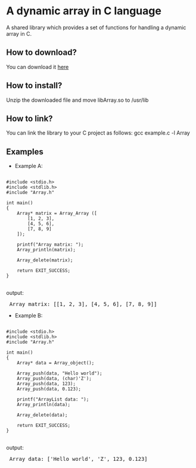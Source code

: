 # A dynamic array in C language

A shared library which provides a set of functions for handling a dynamic array in C.

<h2>How to download?</h2>
You can download it <a href="https://github.com/user-attachments/files/20593945/libArray.zip">here</a>

<h2>How to install?</h2>
Unzip the downloaded file and move libArray.so to /usr/lib

<h2>How to link?</h2>
You can link the library to your C project as follows: gcc example.c -l Array

<br>
<h2> Examples </h2>

* Example A:

<pre>
<code class="language-c">
#include &lt;stdio.h&gt;
#include &lt;stdlib.h&gt;
#include "Array.h"

int main()
{
    Array* matrix = Array_Array ([
        [1, 2, 3],
        [4, 5, 6],
        [7, 8, 9]
    ]);

    printf("Array matrix: ");
    Array_println(matrix);

    Array_delete(matrix);
    
    return EXIT_SUCCESS;
}
</code>
</pre>

output:
<pre> Array matrix: [[1, 2, 3], [4, 5, 6], [7, 8, 9]] </pre>

* Example B:

<pre>
<code class="language-c">
#include &lt;stdio.h&gt;
#include &lt;stdlib.h&gt;
#include "Array.h"

int main()
{
    Array* data = Array_object();
    
    Array_push(data, "Hello world");
    Array_push(data, (char)'Z');
    Array_push(data, 123);
    Array_push(data, 0.123);
    
    printf("ArrayList data: ");
    Array_println(data);

    Array_delete(data);
    
    return EXIT_SUCCESS;
}
</code>
</pre>

output:
<pre> Array data: ['Hello world', 'Z', 123, 0.123] </pre>
